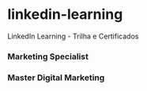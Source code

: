 # linkedin-learning
LinkedIn Learning - Trilha e Certificados

### Marketing Specialist
### Master Digital Marketing
